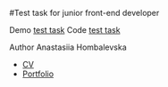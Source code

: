 #Test task for junior front-end developer

Demo [test task]()
Code [test task]()

Author Anastasiia Hombalevska
- [CV]()
- [Portfolio]()